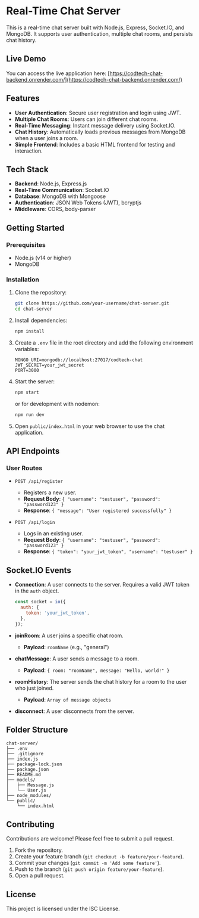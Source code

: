 # Real-Time Chat Server

This is a real-time chat server built with Node.js, Express, Socket.IO, and MongoDB. It supports user authentication, multiple chat rooms, and persists chat history.

## Live Demo

You can access the live application here: [https://codtech-chat-backend.onrender.com/](https://codtech-chat-backend.onrender.com/)

## Features

- **User Authentication**: Secure user registration and login using JWT.
- **Multiple Chat Rooms**: Users can join different chat rooms.
- **Real-Time Messaging**: Instant message delivery using Socket.IO.
- **Chat History**: Automatically loads previous messages from MongoDB when a user joins a room.
- **Simple Frontend**: Includes a basic HTML frontend for testing and interaction.

## Tech Stack

- **Backend**: Node.js, Express.js
- **Real-Time Communication**: Socket.IO
- **Database**: MongoDB with Mongoose
- **Authentication**: JSON Web Tokens (JWT), bcryptjs
- **Middleware**: CORS, body-parser

## Getting Started

### Prerequisites

- Node.js (v14 or higher)
- MongoDB

### Installation

1.  Clone the repository:

    ```sh
    git clone https://github.com/your-username/chat-server.git
    cd chat-server
    ```

2.  Install dependencies:

    ```sh
    npm install
    ```

3.  Create a `.env` file in the root directory and add the following environment variables:

    ```
    MONGO_URI=mongodb://localhost:27017/codtech-chat
    JWT_SECRET=your_jwt_secret
    PORT=3000
    ```

4.  Start the server:

    ```sh
    npm start
    ```

    or for development with nodemon:

    ```sh
    npm run dev
    ```

5.  Open `public/index.html` in your web browser to use the chat application.

## API Endpoints

### User Routes

- `POST /api/register`

  - Registers a new user.
  - **Request Body**: `{ "username": "testuser", "password": "password123" }`
  - **Response**: `{ "message": "User registered successfully" }`

- `POST /api/login`
  - Logs in an existing user.
  - **Request Body**: `{ "username": "testuser", "password": "password123" }`
  - **Response**: `{ "token": "your_jwt_token", "username": "testuser" }`

## Socket.IO Events

- **Connection**: A user connects to the server. Requires a valid JWT token in the `auth` object.

  ```javascript
  const socket = io({
    auth: {
      token: 'your_jwt_token',
    },
  });
  ```

- **joinRoom**: A user joins a specific chat room.

  - **Payload**: `roomName` (e.g., "general")

- **chatMessage**: A user sends a message to a room.

  - **Payload**: `{ room: "roomName", message: "Hello, world!" }`

- **roomHistory**: The server sends the chat history for a room to the user who just joined.

  - **Payload**: `Array of message objects`

- **disconnect**: A user disconnects from the server.

## Folder Structure

```
chat-server/
├── .env
├── .gitignore
├── index.js
├── package-lock.json
├── package.json
├── README.md
├── models/
│   ├── Message.js
│   └── User.js
├── node_modules/
└── public/
    └── index.html
```

## Contributing

Contributions are welcome! Please feel free to submit a pull request.

1.  Fork the repository.
2.  Create your feature branch (`git checkout -b feature/your-feature`).
3.  Commit your changes (`git commit -m 'Add some feature'`).
4.  Push to the branch (`git push origin feature/your-feature`).
5.  Open a pull request.

## License

This project is licensed under the ISC License.
